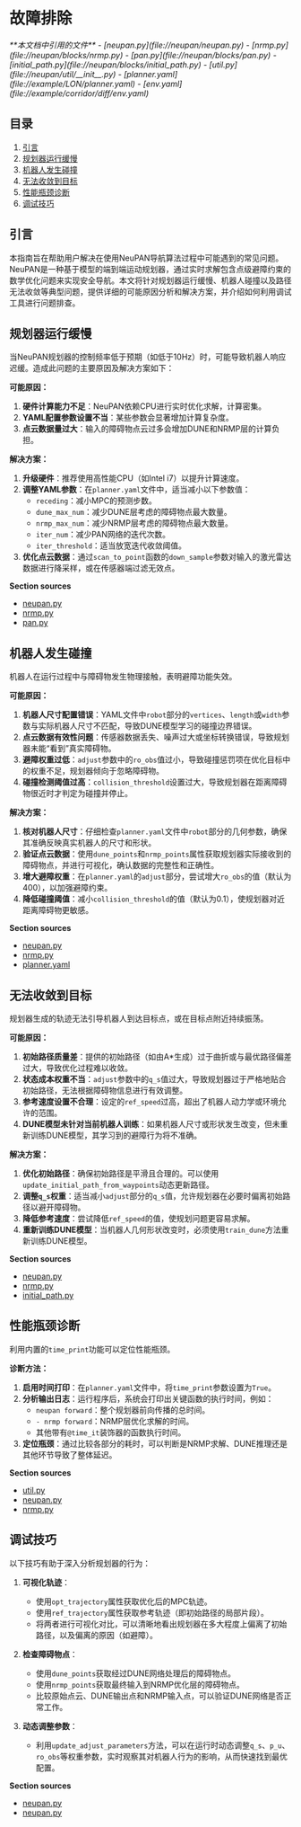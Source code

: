 # 故障排除

<cite>
**本文档中引用的文件**  
- [neupan.py](file://neupan/neupan.py)
- [nrmp.py](file://neupan/blocks/nrmp.py)
- [pan.py](file://neupan/blocks/pan.py)
- [initial_path.py](file://neupan/blocks/initial_path.py)
- [util.py](file://neupan/util/__init__.py)
- [planner.yaml](file://example/LON/planner.yaml)
- [env.yaml](file://example/corridor/diff/env.yaml)
</cite>

## 目录
1. [引言](#引言)
2. [规划器运行缓慢](#规划器运行缓慢)
3. [机器人发生碰撞](#机器人发生碰撞)
4. [无法收敛到目标](#无法收敛到目标)
5. [性能瓶颈诊断](#性能瓶颈诊断)
6. [调试技巧](#调试技巧)

## 引言
本指南旨在帮助用户解决在使用NeuPAN导航算法过程中可能遇到的常见问题。NeuPAN是一种基于模型的端到端运动规划器，通过实时求解包含点级避障约束的数学优化问题来实现安全导航。本文将针对规划器运行缓慢、机器人碰撞以及路径无法收敛等典型问题，提供详细的可能原因分析和解决方案，并介绍如何利用调试工具进行问题排查。

## 规划器运行缓慢

当NeuPAN规划器的控制频率低于预期（如低于10Hz）时，可能导致机器人响应迟缓。造成此问题的主要原因及解决方案如下：

**可能原因：**
1.  **硬件计算能力不足**：NeuPAN依赖CPU进行实时优化求解，计算密集。
2.  **YAML配置参数设置不当**：某些参数会显著增加计算复杂度。
3.  **点云数据量过大**：输入的障碍物点云过多会增加DUNE和NRMP层的计算负担。

**解决方案：**
1.  **升级硬件**：推荐使用高性能CPU（如Intel i7）以提升计算速度。
2.  **调整YAML参数**：在`planner.yaml`文件中，适当减小以下参数值：
    -   `receding`：减小MPC的预测步数。
    -   `dune_max_num`：减少DUNE层考虑的障碍物点最大数量。
    -   `nrmp_max_num`：减少NRMP层考虑的障碍物点最大数量。
    -   `iter_num`：减少PAN网络的迭代次数。
    -   `iter_threshold`：适当放宽迭代收敛阈值。
3.  **优化点云数据**：通过`scan_to_point`函数的`down_sample`参数对输入的激光雷达数据进行降采样，或在传感器端过滤无效点。

**Section sources**
- [neupan.py](file://neupan/neupan.py#L368-L401)
- [nrmp.py](file://neupan/blocks/nrmp.py#L34-L80)
- [pan.py](file://neupan/blocks/pan.py#L105-L140)

## 机器人发生碰撞

机器人在运行过程中与障碍物发生物理接触，表明避障功能失效。

**可能原因：**
1.  **机器人尺寸配置错误**：YAML文件中`robot`部分的`vertices`、`length`或`width`参数与实际机器人尺寸不匹配，导致DUNE模型学习的碰撞边界错误。
2.  **点云数据有效性问题**：传感器数据丢失、噪声过大或坐标转换错误，导致规划器未能“看到”真实障碍物。
3.  **避障权重过低**：`adjust`参数中的`ro_obs`值过小，导致碰撞惩罚项在优化目标中的权重不足，规划器倾向于忽略障碍物。
4.  **碰撞检测阈值过高**：`collision_threshold`设置过大，导致规划器在距离障碍物很近时才判定为碰撞并停止。

**解决方案：**
1.  **核对机器人尺寸**：仔细检查`planner.yaml`文件中`robot`部分的几何参数，确保其准确反映真实机器人的尺寸和形状。
2.  **验证点云数据**：使用`dune_points`和`nrmp_points`属性获取规划器实际接收到的障碍物点，并进行可视化，确认数据的完整性和正确性。
3.  **增大避障权重**：在`planner.yaml`的`adjust`部分，尝试增大`ro_obs`的值（默认为400），以加强避障约束。
4.  **降低碰撞阈值**：减小`collision_threshold`的值（默认为0.1），使规划器对近距离障碍物更敏感。

**Section sources**
- [neupan.py](file://neupan/neupan.py#L130-L175)
- [nrmp.py](file://neupan/blocks/nrmp.py#L260-L324)
- [planner.yaml](file://example/LON/planner.yaml)

## 无法收敛到目标

规划器生成的轨迹无法引导机器人到达目标点，或在目标点附近持续振荡。

**可能原因：**
1.  **初始路径质量差**：提供的初始路径（如由A*生成）过于曲折或与最优路径偏差过大，导致优化过程难以收敛。
2.  **状态成本权重不当**：`adjust`参数中的`q_s`值过大，导致规划器过于严格地贴合初始路径，无法根据障碍物信息进行有效调整。
3.  **参考速度设置不合理**：设定的`ref_speed`过高，超出了机器人动力学或环境允许的范围。
4.  **DUNE模型未针对当前机器人训练**：如果机器人尺寸或形状发生改变，但未重新训练DUNE模型，其学习到的避障行为将不准确。

**解决方案：**
1.  **优化初始路径**：确保初始路径是平滑且合理的。可以使用`update_initial_path_from_waypoints`动态更新路径。
2.  **调整`q_s`权重**：适当减小`adjust`部分的`q_s`值，允许规划器在必要时偏离初始路径以避开障碍物。
3.  **降低参考速度**：尝试降低`ref_speed`的值，使规划问题更容易求解。
4.  **重新训练DUNE模型**：当机器人几何形状改变时，必须使用`train_dune`方法重新训练DUNE模型。

**Section sources**
- [neupan.py](file://neupan/neupan.py#L276-L327)
- [nrmp.py](file://neupan/blocks/nrmp.py#L224-L263)
- [initial_path.py](file://neupan/blocks/initial_path.py#L320-L361)

## 性能瓶颈诊断

利用内置的`time_print`功能可以定位性能瓶颈。

**诊断方法：**
1.  **启用时间打印**：在`planner.yaml`文件中，将`time_print`参数设置为`True`。
2.  **分析输出日志**：运行程序后，系统会打印出关键函数的执行时间，例如：
    -   `neupan forward`：整个规划器前向传播的总时间。
    -   `- nrmp forward`：NRMP层优化求解的时间。
    -   其他带有`@time_it`装饰器的函数执行时间。
3.  **定位瓶颈**：通过比较各部分的耗时，可以判断是NRMP求解、DUNE推理还是其他环节导致了整体延迟。

**Section sources**
- [util.py](file://neupan/util/__init__.py#L0-L43)
- [neupan.py](file://neupan/neupan.py#L130-L175)
- [nrmp.py](file://neupan/blocks/nrmp.py#L76-L114)

## 调试技巧

以下技巧有助于深入分析规划器的行为：

1.  **可视化轨迹**：
    -   使用`opt_trajectory`属性获取优化后的MPC轨迹。
    -   使用`ref_trajectory`属性获取参考轨迹（即初始路径的局部片段）。
    -   将两者进行可视化对比，可以清晰地看出规划器在多大程度上偏离了初始路径，以及偏离的原因（如避障）。

2.  **检查障碍物点**：
    -   使用`dune_points`获取经过DUNE网络处理后的障碍物点。
    -   使用`nrmp_points`获取最终输入到NRMP优化层的障碍物点。
    -   比较原始点云、DUNE输出点和NRMP输入点，可以验证DUNE网络是否正常工作。

3.  **动态调整参数**：
    -   利用`update_adjust_parameters`方法，可以在运行时动态调整`q_s`、`p_u`、`ro_obs`等权重参数，实时观察其对机器人行为的影响，从而快速找到最优配置。

**Section sources**
- [neupan.py](file://neupan/neupan.py#L368-L401)
- [neupan.py](file://neupan/neupan.py#L322-L374)